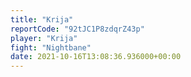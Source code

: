 ```yaml
---
title: "Krija"
reportCode: "92tJC1P8zdqrZ43p"
player: "Krija"
fight: "Nightbane"
date: 2021-10-16T13:08:36.936000+00:00
---
```

